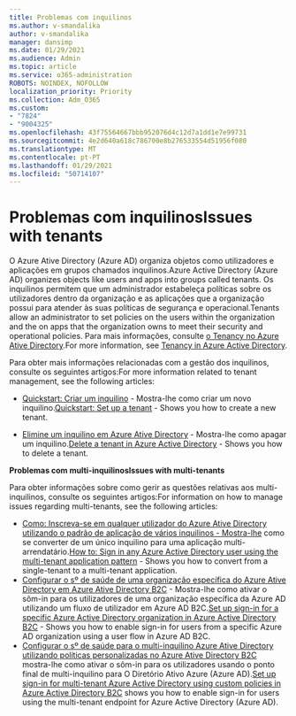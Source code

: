 ```yaml
---
title: Problemas com inquilinos
ms.author: v-smandalika
author: v-smandalika
manager: dansimp
ms.date: 01/29/2021
ms.audience: Admin
ms.topic: article
ms.service: o365-administration
ROBOTS: NOINDEX, NOFOLLOW
localization_priority: Priority
ms.collection: Adm_O365
ms.custom:
- "7824"
- "9004325"
ms.openlocfilehash: 43f75564667bbb952076d4c12d7a1dd1e7e99731
ms.sourcegitcommit: 4e2d640a618c786700e8b276533554d51956f080
ms.translationtype: MT
ms.contentlocale: pt-PT
ms.lasthandoff: 01/29/2021
ms.locfileid: "50714107"
---
```

# <a name="issues-with-tenants"></a><span data-ttu-id="1b291-102">Problemas com inquilinos</span><span class="sxs-lookup"><span data-stu-id="1b291-102">Issues with tenants</span></span>

<span data-ttu-id="1b291-103">O Azure Ative Directory (Azure AD) organiza objetos como utilizadores e aplicações em grupos chamados inquilinos.</span><span class="sxs-lookup"><span data-stu-id="1b291-103">Azure Active Directory (Azure AD) organizes objects like users and apps into groups called tenants.</span></span> <span data-ttu-id="1b291-104">Os inquilinos permitem que um administrador estabeleça políticas sobre os utilizadores dentro da organização e as aplicações que a organização possui para atender às suas políticas de segurança e operacional.</span><span class="sxs-lookup"><span data-stu-id="1b291-104">Tenants allow an administrator to set policies on the users within the organization and the on apps that the organization owns to meet their security and operational policies.</span></span> <span data-ttu-id="1b291-105">Para mais informações, consulte [o Tenancy no Azure Ative Directory](https://docs.microsoft.com/azure/active-directory/develop/single-and-multi-tenant-apps).</span><span class="sxs-lookup"><span data-stu-id="1b291-105">For more information, see [Tenancy in Azure Active Directory](https://docs.microsoft.com/azure/active-directory/develop/single-and-multi-tenant-apps).</span></span>

<span data-ttu-id="1b291-106">Para obter mais informações relacionadas com a gestão dos inquilinos, consulte os seguintes artigos:</span><span class="sxs-lookup"><span data-stu-id="1b291-106">For more information related to tenant management, see the following articles:</span></span>

- <span data-ttu-id="1b291-107">[Quickstart: Criar um inquilino](https://docs.microsoft.com/azure/active-directory/develop/quickstart-create-new-tenant) - Mostra-lhe como criar um novo inquilino.</span><span class="sxs-lookup"><span data-stu-id="1b291-107">[Quickstart: Set up a tenant](https://docs.microsoft.com/azure/active-directory/develop/quickstart-create-new-tenant) - Shows you how to create a new tenant.</span></span>

- <span data-ttu-id="1b291-108">[Elimine um inquilino em Azure Ative Directory](https://docs.microsoft.com/azure/active-directory/enterprise-users/directory-delete-howto) - Mostra-lhe como apagar um inquilino.</span><span class="sxs-lookup"><span data-stu-id="1b291-108">[Delete a tenant in Azure Active Directory](https://docs.microsoft.com/azure/active-directory/enterprise-users/directory-delete-howto) - Shows you how to delete a tenant.</span></span>

<span data-ttu-id="1b291-109">**Problemas com multi-inquilinos**</span><span class="sxs-lookup"><span data-stu-id="1b291-109">**Issues with multi-tenants**</span></span>

<span data-ttu-id="1b291-110">Para obter informações sobre como gerir as questões relativas aos multi-inquilinos, consulte os seguintes artigos:</span><span class="sxs-lookup"><span data-stu-id="1b291-110">For information on how to manage issues regarding multi-tenants, see the following articles:</span></span>

- <span data-ttu-id="1b291-111">[Como: Inscreva-se em qualquer utilizador do Azure Ative Directory utilizando o padrão de aplicação de vários inquilinos - Mostra-lhe](https://docs.microsoft.com/azure/active-directory/develop/howto-convert-app-to-be-multi-tenant) como se converter de um único inquilino para uma aplicação multi-arrendatário.</span><span class="sxs-lookup"><span data-stu-id="1b291-111">[How to: Sign in any Azure Active Directory user using the multi-tenant application pattern](https://docs.microsoft.com/azure/active-directory/develop/howto-convert-app-to-be-multi-tenant) - Shows you how to convert from a single-tenant to a multi-tenant application.</span></span>
- <span data-ttu-id="1b291-112">[Configurar o sº de saúde de uma organização específica do Azure Ative Directory em Azure Ative Directory B2C](https://docs.microsoft.com/azure/active-directory-b2c/identity-provider-azure-ad-single-tenant?pivots=b2c-user-flow) - Mostra-lhe como ativar o sôm-in para os utilizadores de uma organização específica da Azure AD utilizando um fluxo de utilizador em Azure AD B2C.</span><span class="sxs-lookup"><span data-stu-id="1b291-112">[Set up sign-in for a specific Azure Active Directory organization in Azure Active Directory B2C](https://docs.microsoft.com/azure/active-directory-b2c/identity-provider-azure-ad-single-tenant?pivots=b2c-user-flow) - Shows you how to enable sign-in for users from a specific Azure AD organization using a user flow in Azure AD B2C.</span></span>
- <span data-ttu-id="1b291-113">[Configurar o sº de saúde para o multi-inquilino Azure Ative Directory utilizando políticas personalizadas no Azure Ative Directory B2C](https://docs.microsoft.com/azure/active-directory-b2c/identity-provider-azure-ad-multi-tenant?pivots=b2c-custom-policy)  mostra-lhe como ativar o sôm-in para os utilizadores usando o ponto final de multi-inquilino para O Diretório Ativo Azure (Azure AD).</span><span class="sxs-lookup"><span data-stu-id="1b291-113">[Set up sign-in for multi-tenant Azure Active Directory using custom policies in Azure Active Directory B2C](https://docs.microsoft.com/azure/active-directory-b2c/identity-provider-azure-ad-multi-tenant?pivots=b2c-custom-policy)  shows you how to enable sign-in for users using the multi-tenant endpoint for Azure Active Directory (Azure AD).</span></span>






